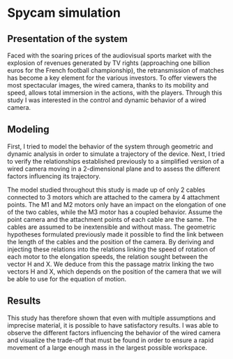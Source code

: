 # Spycam simulation

## Presentation of the system

Faced with the soaring prices of the audiovisual sports market with the explosion of revenues generated by TV rights (approaching one billion euros for the French football championship), the retransmission of matches has become a key element for the various investors. To offer viewers the most spectacular images, the wired camera, thanks to its mobility and speed, allows total immersion in the actions, with the players. Through this study I was interested in the control and dynamic behavior of a wired camera.

## Modeling

First, I tried to model the behavior of the system through geometric and dynamic analysis in order to simulate a trajectory of the device.
Next, I tried to verify the relationships established previously to a simplified version of a wired camera moving in a 2-dimensional plane and to assess the different factors influencing its trajectory.

The model studied throughout this study is made up of only 2 cables connected to 3 motors which are attached to the camera by 4 attachment points. The M1 and M2 motors only have an impact on the elongation of one of the two cables, while the M3 motor has a coupled behavior.
Assume the point camera and the attachment points of each cable are the same.
The cables are assumed to be inextensible and without mass.
The geometric hypotheses formulated previously made it possible to find the link between the length of the cables and the position of the camera. By deriving and injecting these relations into the relations linking the speed of rotation of each motor to the elongation speeds, the relation sought between the vector H and X.
We deduce from this the passage matrix linking the two vectors H and X, which depends on the position of the camera that we will be able to use for the equation of motion.


## Results
This study has therefore shown that even with multiple assumptions and imprecise material, it is possible to have satisfactory results. I was able to observe the different factors influencing the behavior of the wired camera and visualize the trade-off that must be found in order to ensure a rapid movement of a large enough mass in the largest possible workspace.
